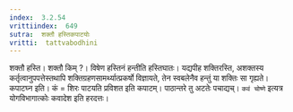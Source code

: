 ```yaml
---
index:  3.2.54
vrittiindex:  649
sutra:  शक्तौ हस्तिकपाटयोः
vritti:  tattvabodhini 
---
```


शक्तौ हस्ति। शक्तौ किम् ?। विषेण हस्तिनं हन्तीति हस्तिघातः। यद्यपीह शक्तिरस्ति, अशक्तस्य कर्तृत्वानुपपत्तेस्तथापि शक्तिग्रहणसामर्थ्यात्प्रकर्षो विज्ञायते, तेन स्वबलेनैव हन्तुं या शक्तिः सा गृह्यते। कपाटघ्न इति। कं = शिरः पाटयति प्रविशत इति कपाटम्। पाठान्तरे तु अटतेः पचाद्यच्। `कवं चोष्णे` इत्यत्र योगविभागात्कोः कवादेश इति हरदत्तः। 

